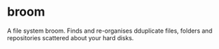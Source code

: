 # broom
A file system broom. Finds and re-organises dduplicate files, folders and repositories scattered about your hard disks.
